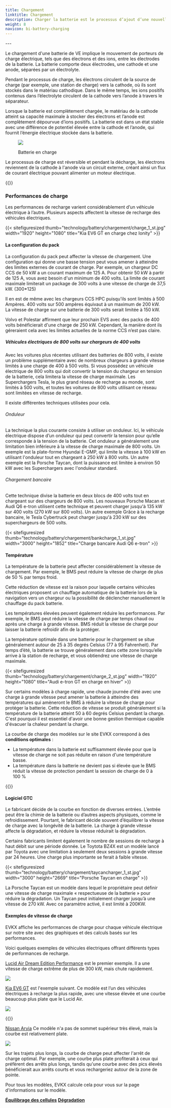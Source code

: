 ```yaml
---
title: Chargement
linktitle: Chargement
description: Charger la batterie est le processus d’ajout d’une nouvelle énergie à la batterie.
weight: 8
navicon: bi-battery-charging
---
```

<!-- markdownlint-disable MD033 -->---

Le chargement d'une batterie de VE implique le mouvement de porteurs de charge électrique, tels que des électrons et des ions, entre les électrodes de la batterie. La batterie comporte deux électrodes, une cathode et une anode, séparées par un électrolyte.

Pendant le processus de charge, les électrons circulent de la source de charge (par exemple, une station de charge) vers la cathode, où ils sont stockés dans le matériau cathodique. Dans le même temps, les ions positifs contenus dans l’électrolyte circulent de la cathode vers l’anode à travers le séparateur.

Lorsque la batterie est complètement chargée, le matériau de la cathode atteint sa capacité maximale à stocker des électrons et l’anode est complètement dépourvue d’ions positifs. La batterie est dans un état stable avec une différence de potentiel élevée entre la cathode et l’anode, qui fournit l’énergie électrique stockée dans la batterie.

<figure>
<img src="batteryconceptsolving.drawio.svg" class="img-fluid mx-auto d-block">
<légende de la figure>
         <p class="lead text-center fw-semibold">
             Batterie en charge
         </p>
     </figcaption>
</figure>



Le processus de charge est réversible et pendant la décharge, les électrons reviennent de la cathode à l'anode via un circuit externe, créant ainsi un flux de courant électrique pouvant alimenter un moteur électrique.

{{<evkxdisplayaddarticle />}}

### Performances de charge

Les performances de recharge varient considérablement d’un véhicule électrique à l’autre. Plusieurs aspects affectent la vitesse de recharge des véhicules électriques.

{{< sitefiguresized thumb="technology/battery/chargement/charge_1_st.jpg" width="1920" height="1080" title="Kia EV6 GT en charge chez Ionity" >}}

#### La configuration du pack

La configuration du pack peut affecter la vitesse de chargement. Une configuration qui donne une basse tension peut vous amener à atteindre des limites externes de courant de charge. Par exemple, un chargeur DC CCS de 50 kW a un courant maximum de 125 A. Pour obtenir 50 kW à partir de 125 A, vous avez besoin d'un minimum de 400 volts. La limite de courant maximale limiterait un package de 300 volts à une vitesse de charge de 37,5 kW. (300*125)

Il en est de même avec les chargeurs CCS HPC puisqu'ils sont limités à 500 Ampères. 400 volts sur 500 ampères équivaut à un maximum de 200 kW. La vitesse de charge sur une batterie de 300 volts serait limitée à 150 kW.

Volvo et Polestar affirment que leur prochain EVS avec des packs de 400 volts bénéficierait d'une charge de 250 kW. Cependant, la manière dont ils géreraient cela avec les limites actuelles de la norme CCS n’est pas claire.
##### Véhicules électriques de 800 volts sur chargeurs de 400 volts

Avec les voitures plus récentes utilisant des batteries de 800 volts, il existe un problème supplémentaire avec de nombreux chargeurs à grande vitesse limités à une charge de 400 à 500 volts. Si vous possédez un véhicule électrique de 800 volts qui doit convertir la tension du chargeur en tension de la batterie, cela limitera la vitesse de charge maximale. Les Superchargers Tesla, le plus grand réseau de recharge au monde, sont limités à 500 volts, et toutes les voitures de 800 volts utilisant ce réseau sont limitées en vitesse de recharge.

Il existe différentes techniques utilisées pour cela.

###### Onduleur

La technique la plus courante consiste à utiliser un onduleur. Ici, le véhicule électrique dispose d’un onduleur qui peut convertir la tension pour qu’elle corresponde à la tension de la batterie. Cet onduleur a généralement une limitation bien inférieure à la vitesse de charge maximale de 800 volts.
Un exemple est la plate-forme Hyundai E-GMP, qui limite la vitesse à 100 kW en utilisant l'onduleur tout en chargeant à 250 kW à 800 volts. Un autre exemple est la Porsche Taycan, dont la puissance est limitée à environ 50 kW avec les Superchargers avec l'onduleur standard.

###### Chargement bancaire

Cette technique divise la batterie en deux blocs de 400 volts tout en chargeant sur des chargeurs de 800 volts. Les nouveaux Porsche Macan et Audi Q6 e-tron utilisent cette technique et peuvent charger jusqu'à 135 kW sur 400 volts (270 kW sur 800 volts). Un autre exemple
Grâce à la recharge bancaire, le Tesla Cybertruck peut charger jusqu'à 230 kW sur des superchargeurs de 500 volts.

{{< sitefiguresized thumb="technology/battery/chargement/bankcharge_1_st.jpg" width="3000" height="1852" title="Charge bancaire Audi Q6 e-tron" >}}

#### Température

La température de la batterie peut affecter considérablement la vitesse de chargement. Par exemple, le BMS peut réduire la vitesse de charge de plus de 50 % par temps froid.

Cette réduction de vitesse est la raison pour laquelle certains véhicules électriques proposent un chauffage automatique de la batterie lors de la navigation vers un chargeur ou la possibilité de déclencher manuellement le chauffage du pack batterie.

Les températures élevées peuvent également réduire les performances. Par exemple, le BMS peut réduire la vitesse de charge par temps chaud ou après une charge à grande vitesse. BMS réduit la vitesse de charge pour laisser la batterie refroidir afin de la protéger.

La température optimale dans une batterie pour le chargement se situe généralement autour de 25 à 35 degrés Celsius (77 à 95 Fahrenheit). Par temps d’été, la batterie se trouve généralement dans cette zone lorsqu’elle arrive à la station de recharge, et vous obtiendrez une vitesse de charge maximale.

{{< sitefiguresized thumb="technology/battery/chargement/charge_2_st.jpg" width="1920" height="1080" title="Audi e-tron GT en charge en hiver" >}}

Sur certains modèles à charge rapide, une chaude journée d'été avec une charge à grande vitesse peut amener la batterie à atteindre des températures qui amèneront le BMS à réduire la vitesse de charge pour protéger la batterie. Cette réduction de vitesse se produit généralement si la température de la batterie atteint 50 à 60 degrés Celsius pendant la charge. C'est pourquoi il est essentiel d'avoir une bonne gestion thermique capable d'évacuer la chaleur pendant la charge.

La courbe de charge des modèles sur le site EVKX correspond à des <b>conditions optimales</b> :

- La température dans la batterie est suffisamment élevée pour que la vitesse de charge ne soit pas réduite en raison d'une température basse.
- La température dans la batterie ne devient pas si élevée que le BMS réduit la vitesse de protection pendant la session de charge de 0 à 100 %

{{<evkxdisplayaddarticle />}}
#### Logiciel GTC

Le fabricant décide de la courbe en fonction de diverses entrées. L’entrée peut être la chimie de la batterie ou d’autres aspects physiques, comme le refroidissement. Pourtant, le fabricant décide souvent d’équilibrer la vitesse de charge avec la longévité de la batterie. La charge à grande vitesse affecte la dégradation, et réduire la vitesse réduirait la dégradation.

Certains fabricants limitent également le nombre de sessions de recharge à haut débit sur une période donnée. Le Toytota BZ4X est un modèle lancé par Toyota avec une limitation à seulement deux sessions à grande vitesse par 24 heures. Une charge plus importante se ferait à faible vitesse.

{{< sitefiguresized thumb="technology/battery/chargement/taycancharger_1_st.jpg" width="3000" height="2669" title="Porsche Taycan en charge" >}}

La Porsche Taycan est un modèle dans lequel le propriétaire peut définir une vitesse de charge maximale « respectueuse de la batterie » pour réduire la dégradation. Un Taycan peut initialement charger jusqu’à une vitesse de 270 kW. Avec ce paramètre activé, il est limité à 200KW.

#### Exemples de vitesse de charge

EVKX affiche les performances de charge pour chaque véhicule électrique sur notre site avec des graphiques et des calculs basés sur les performances.

Voici quelques exemples de véhicules électriques offrant différents types de performances de recharge.

[Lucid Air Dream Edition Performance](/models/lucid/air/air_dream_edition_performance/chargecurve/) est le premier exemple. Il a une vitesse de charge extrême de plus de 300 kW, mais chute rapidement.

<img src="/images/models/lucid/air/air_dream_edition_performance/chargecurve.svg" class="img-fluid">

[Kia EV6 GT](/models/kia/ev6/ev6_gt/chargercurve/) est l'exemple suivant. Ce modèle est l’un des véhicules électriques à recharge la plus rapide, avec une vitesse élevée et une courbe beaucoup plus plate que le Lucid Air.

<img src="/images/models/kia/ev6/ev6_gt/chargecurve.svg" class="img-fluid">

{{<evkxdisplayaddarticle />}}

[Nissan Aryia](/models/nissan/ariya/ariya_87kwh_e-4orce/chargecurve/) Ce modèle n'a pas de sommet supérieur très élevé, mais la courbe est relativement plate.

<img src="/images/models/nissan/ariya/ariya_87kwh_e-4orce/chargecurve.svg" class="img-fluid">

Sur les trajets plus longs, la courbe de charge peut affecter l'arrêt de charge optimal. Par exemple, une courbe plus plate profiterait à ceux qui préfèrent des arrêts plus longs, tandis qu'une courbe avec des pics élevés bénéficierait aux arrêts courts et vous rechargeriez autour de la zone de pointe.

Pour tous les modèles, EVKX calcule cela pour vous sur la page d'informations sur le modèle.

<div class="mt-3 mb-3">
     <a href="../cellbalancing/" class="text-decoration-none text-black"><strong><i class="bi-arrow-left"></i> Équilibrage des cellules</strong></a>
     <a href="../degredation/" class="text-decoration-none text-black float-end"><strong>Dégradation <i class="bi-arrow-right"></i></strong ></a>
</div>